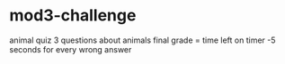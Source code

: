 # mod3-challenge
animal quiz
3 questions about animals
final grade = time left on timer
-5 seconds for every wrong answer
